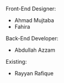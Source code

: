 Front-End Designer:
- Ahmad Mujtaba
- Fahira

Back-End Developer:
- Abdullah Azzam

Existing:
- Rayyan Rafique
